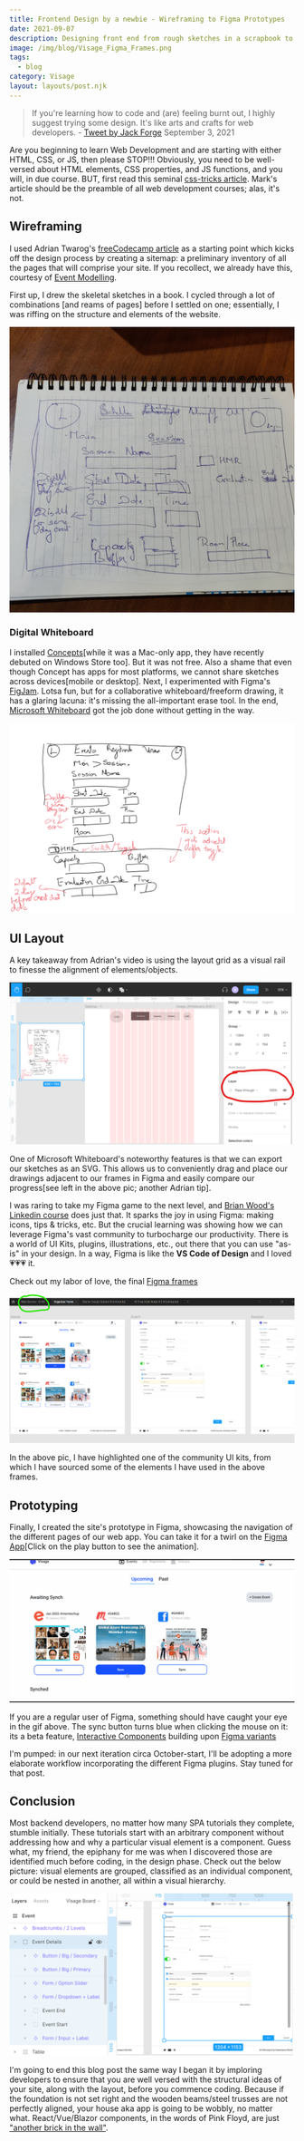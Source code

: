```yaml
---
title: Frontend Design by a newbie - Wireframing to Figma Prototypes
date: 2021-09-07
description: Designing front end from rough sketches in a scrapbook to wireframing and prototypes in Figma
image: /img/blog/Visage_Figma_Frames.png
tags:
  - blog
category: Visage
layout: layouts/post.njk
---
```


> If you're learning how to code and (are) feeling burnt out, I highly suggest trying some design.
>It's like arts and crafts for web developers.
> \- [Tweet by Jack Forge](https://twitter.com/TheJackForge/status/1433782797299175428?ref_src=twsrc%5Etfw) September 3, 2021

Are you beginning to learn Web Development and are starting with either HTML, CSS, or JS, then please STOP!!! Obviously, you need to be well-versed about HTML elements, CSS properties, and JS functions, and you will, in due course. BUT, first read this seminal [css-tricks article](https://css-tricks.com/a-step-by-step-process-for-turning-designs-into-code/). Mark's article should be the preamble of all web development courses; alas, it's not.

## Wireframing

I used Adrian Twarog's [freeCodecamp article](https://www.freecodecamp.org/news/ui-ux-design-tutorial-from-zero-to-hero-with-wireframe-prototype-figma/) as a starting point which kicks off the design process by creating a sitemap: a preliminary inventory of all the pages that will comprise your site. If you recollect, we already have this, courtesy of [Event Modelling](./Event_Modeling_Feature_Mapping).

First up, I drew the skeletal sketches in a book. I cycled through a lot of combinations [and reams of pages] before I settled on one; essentially, I was riffing on the structure and elements of the website.

![Drawing of the Visage Session page wireframe in a book](/img/blog/Visage_FreeForm_WireFraming.jpg)

### Digital Whiteboard

I installed [Concepts](https://concepts.app/)[while it was a Mac-only app, they have recently debuted on Windows Store too]. But it was not free. Also a shame that even though Concept has apps for most platforms, we cannot share sketches across devices[mobile or desktop]. Next, I experimented with Figma's [FigJam](https://www.figma.com/figjam/). Lotsa fun, but for a collaborative whiteboard/freeform drawing, it has a glaring lacuna: it's missing the all-important erase tool. In the end, [Microsoft Whiteboard](https://www.microsoft.com/en-in/microsoft-365/microsoft-whiteboard/digital-whiteboard-app) got the job done without getting in the way.

![Microsoft Whiteboard sketch of Visage's Event Details page](../img/blog/Visage_WireFraming_EventSession.png)

## UI Layout

A key takeaway from Adrian's video is using the layout grid as a visual rail to finesse the alignment of elements/objects.

![Figma first draft using Layout Grid with SVG wireframe to the left](/img/blog/Visage_Figma_Draft.png)

One of Microsoft Whiteboard's noteworthy features is that we can export our sketches as an SVG. This allows us to conveniently drag and place our drawings adjacent to our frames in Figma and easily compare our progress[see left in the above pic; another Adrian tip].

I was raring to take my Figma game to the next level, and [Brian Wood's Linkedin course](https://www.linkedin.com/learning/figma-essential-training-the-basics/the-basics-of-figma) does just that. It sparks the joy in using Figma: making icons, tips & tricks, etc. But the crucial learning was showing how we can leverage Figma's vast community to turbocharge our productivity. There is a world of UI Kits, plugins, illustrations, etc., out there that you can use "as-is" in your design. In a way, Figma is like the **VS Code of Design**  and I loved 💗💗💗 it.

Check out my labor of love, the final [Figma frames](https://www.figma.com/file/Rh8gLjoKE9j12JNlG0g2qB/Organizer-Home?node-id=0%3A1)

![Visage's Final three Figma Frames for each of the pages. A tab, within the Figma App toolbar, of a community toolkit is circled in green](/img/blog/Visage_Figma_Frames.png)

In the above pic, I have highlighted one of the community UI kits, from which I have sourced some of the elements I have used in the above frames.

## Prototyping

Finally, I created the site's prototype in Figma, showcasing the navigation of the different pages of our web app. You can take it for a twirl on the [Figma App](https://www.figma.com/file/Rh8gLjoKE9j12JNlG0g2qB/Organizer-Home?node-id=2%3A4)[Click on the play button to see the animation].

![Prototype of Visage App](/img/blog/Visage_Figma_Prototype.gif)

If you are a regular user of Figma, something should have caught your eye in the gif above. The sync button turns blue when clicking the mouse on it: its a beta feature, [Interactive Components](https://forum.figma.com/c/interactive-components-beta/37) building upon [Figma variants](https://www.figma.com/best-practices/creating-and-organizing-variants/)

I'm pumped: in our next iteration circa October-start, I'll be adopting a more elaborate workflow incorporating the different Figma plugins. Stay tuned for that post.

## Conclusion

Most backend developers, no matter how many SPA tutorials they complete, stumble initially. These tutorials start with an arbitrary component without addressing how and why a particular visual element is a component. Guess what, my friend, the epiphany for me was when I discovered those are identified much before coding, in the design phase. Check out the below picture: visual elements are grouped, classified as an individual component, or could be nested in another, all within a visual hierarchy.

![Figma_AssetPanel_Components](/img/blog/Figma_Design_Components.png)

 I'm going to end this blog post the same way I began it by imploring developers to ensure that you are well versed with the structural ideas of your site, along with the layout, before you commence coding. Because if the foundation is not set right and the wooden beams/steel trusses are not perfectly aligned, your house aka app is going to be wobbly, no matter what. React/Vue/Blazor components, in the words of Pink Floyd, are just ["another brick in the wall"](https://www.youtube.com/watch?v=YR5ApYxkU-U).
